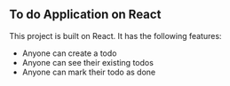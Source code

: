 ## To do Application on React

This project is built on React. It has the following features:

- Anyone can create a todo
- Anyone can see their existing todos
- Anyone can mark their todo as done